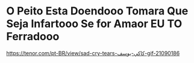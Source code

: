# O Peito Esta Doendooo Tomara Que Seja Infartooo Se for Amaor EU TO Ferradooo




https://tenor.com/pt-BR/view/sad-cry-tears-كاكي-يوسف-gif-21090186
